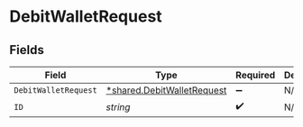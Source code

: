 # DebitWalletRequest


## Fields

| Field                                                                   | Type                                                                    | Required                                                                | Description                                                             |
| ----------------------------------------------------------------------- | ----------------------------------------------------------------------- | ----------------------------------------------------------------------- | ----------------------------------------------------------------------- |
| `DebitWalletRequest`                                                    | [*shared.DebitWalletRequest](../../models/shared/debitwalletrequest.md) | :heavy_minus_sign:                                                      | N/A                                                                     |
| `ID`                                                                    | *string*                                                                | :heavy_check_mark:                                                      | N/A                                                                     |